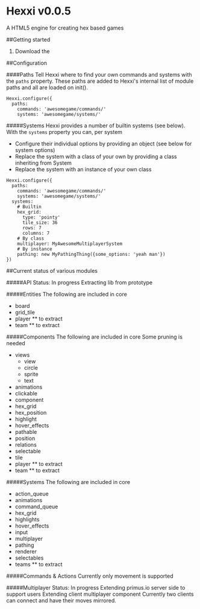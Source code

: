 # Hexxi v0.0.5
A HTML5 engine for creating hex based games

##Getting started
1. Download the

##Configuration

####Paths
Tell Hexxi where to find your own commands and systems with the `paths` property. These paths are added to Hexxi's
internal list of module paths and all are loaded on init().
```
Hexxi.configure({
  paths:
    commands: 'awesomegame/commands/'
    systems: 'awesomegame/systems/'
```

#####Systems
Hexxi provides a number of builtin systems (see below). With the `systems` property you can, per system
- Configure their individual options by providing an object (see below for system options)
- Replace the system with a class of your own by providing a class inheriting from System
- Replace the system with an instance of your own class
```
Hexxi.configure({
  paths:
    commands: 'awesomegame/commands/'
    systems: 'awesomegame/systems/'
  systems:
    # Builtin
    hex_grid:
      type: 'pointy'
      tile_size: 36
      rows: 7
      columns: 7
    # By class
    multiplayer: MyAwesomeMultiplayerSystem
    # By instance
    pathing: new MyPathingThing({some_options: 'yeah man'})
})
```


##Current status of various modules

#####API
Status: In progress
Extracting lib from prototype

#####Entities
The following are included in core
- board
- grid_tile
- player ** to extract
- team ** to extract

#####Components
The following are included in core
Some pruning is needed
- views
  - view
  - circle
  - sprite
  - text
- animations
- clickable
- component
- hex_grid
- hex_position
- highlight
- hover_effects
- pathable
- position
- relations
- selectable
- tile
- player ** to extract
- team ** to extract

#####Systems
The following are included in core
- action_queue
- animations
- command_queue
- hex_grid
- highlights
- hover_effects
- input
- multiplayer
- pathing
- renderer
- selectables
- teams ** to extract

#####Commands & Actions
Currently only movement is supported

#####Multiplayer
Status: In progress
Extending primus.io server side to support users
Extending client multiplayer component
Currently two clients can connect and have their moves mirrored.


